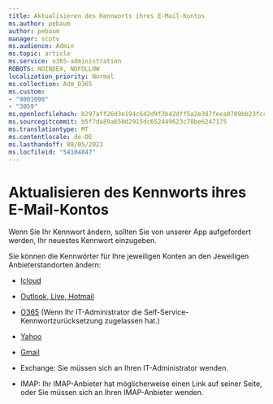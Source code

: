 ```yaml
---
title: Aktualisieren des Kennworts ihres E-Mail-Kontos
ms.author: pebaum
author: pebaum
manager: scotv
ms.audience: Admin
ms.topic: article
ms.service: o365-administration
ROBOTS: NOINDEX, NOFOLLOW
localization_priority: Normal
ms.collection: Adm_O365
ms.custom:
- "9001098"
- "3059"
ms.openlocfilehash: b297aff26d3e194c642d9f3b42dff5a2e387feea0709bb23fcc8182360453307
ms.sourcegitcommit: b5f7da89a650d2915dc652449623c78be6247175
ms.translationtype: MT
ms.contentlocale: de-DE
ms.lasthandoff: 08/05/2021
ms.locfileid: "54104847"
---
```

# <a name="updating-your-email-account-password"></a>Aktualisieren des Kennworts ihres E-Mail-Kontos

Wenn Sie Ihr Kennwort ändern, sollten Sie von unserer App aufgefordert werden, Ihr neuestes Kennwort einzugeben.

Sie können die Kennwörter für Ihre jeweiligen Konten an den Jeweiligen Anbieterstandorten ändern:

- [Icloud](https://support.apple.com/HT201487)

- [Outlook, Live, Hotmail](https://account.live.com/password/reset)

- [O365](https://passwordreset.microsoftonline.com) (Wenn Ihr IT-Administrator die Self-Service-Kennwortzurücksetzung zugelassen hat.)

- [Yahoo](https://login.yahoo.com/account/challenge/username?done=https%3A%2F%2Fwww.yahoo.com%2F&authMechanism=secondary&chllngnm=base&sessionIndex=QQ--)

- [Gmail](https://support.google.com/mail/answer/41078?co=GENIE.Platform%3DDesktop&hl=en)

- Exchange: Sie müssen sich an Ihren IT-Administrator wenden.

- IMAP: Ihr IMAP-Anbieter hat möglicherweise einen Link auf seiner Seite, oder Sie müssen sich an Ihren IMAP-Anbieter wenden.